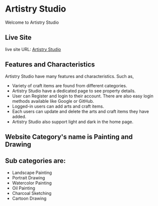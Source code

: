 # Artistry Studio

Welcome to Artistry Studio

## Live Site

live site URL: [Artistry Studio](https://artistry-studio-yamin39.web.app/)

## Features and Characteristics

Artistry Studio have many features and characteristics. Such as,

- Variety of craft items are found from different categories.
- Artistry Studio have a dedicated page to see property details.
- User can Register and login to their account. There are also easy login methods available like Google or GitHub.
- Logged-in users can add arts and craft items.
- Each users can update and delete the arts and craft items they have added.
- Artistry Studio also support light and dark in the home page. 

## Website Category's name is Painting and Drawing

## Sub categories are:

- Landscape Painting
- Portrait Drawing
- Watercolor Painting
- Oil Painting
- Charcoal Sketching
- Cartoon Drawing
